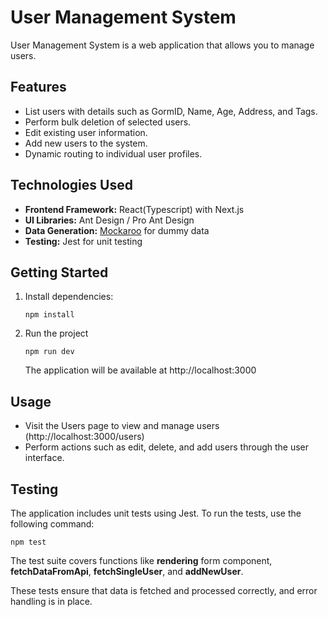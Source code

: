# User Management System

User Management System is a web application that allows you to manage users. 


## Features

- List users with details such as GormID, Name, Age, Address, and Tags.
- Perform bulk deletion of selected users.
- Edit existing user information.
- Add new users to the system.
- Dynamic routing to individual user profiles.

## Technologies Used

- **Frontend Framework:** React(Typescript) with Next.js
- **UI Libraries:** Ant Design / Pro Ant Design
- **Data Generation:** [Mockaroo](https://www.mockaroo.com/) for dummy data
- **Testing:** Jest for unit testing

## Getting Started

1. Install dependencies:

   ```properties
   npm install
   ```

2. Run the project

   ```properties
   npm run dev
   ```

   The application will be available at http://localhost:3000

## Usage

- Visit the Users page to view and manage users (http://localhost:3000/users)
- Perform actions such as edit, delete, and add users through the user interface.

## Testing

The application includes unit tests using Jest. To run the tests, use the following command:

   ```properties
   npm test
   ```

The test suite covers functions like **rendering** form component, **fetchDataFromApi**, **fetchSingleUser**, and **addNewUser**.

These tests ensure that data is fetched and processed correctly, and error handling is in place.